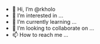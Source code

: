 - 👋 Hi, I’m @rkholo
- 👀 I’m interested in ...
- 🌱 I’m currently learning ...
- 💞️ I’m looking to collaborate on ...
- 📫 How to reach me ...

<!---
rkholo/rkholo is a ✨ special ✨ repository because its `README.md` (this file) appears on your GitHub profile.
You can click the Preview link to take a look at your changes.
--->
